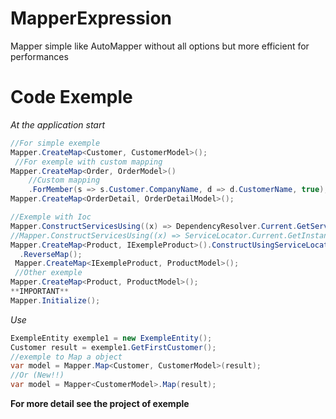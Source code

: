# MapperExpression
Mapper simple like AutoMapper without all options but more efficient for performances
# Code Exemple
*At the application start*
```C#
//For simple exemple
Mapper.CreateMap<Customer, CustomerModel>();
 //For exemple with custom mapping
Mapper.CreateMap<Order, OrderModel>()
    //Custom mapping
    .ForMember(s => s.Customer.CompanyName, d => d.CustomerName, true);
Mapper.CreateMap<OrderDetail, OrderDetailModel>();

//Exemple with Ioc
Mapper.ConstructServicesUsing((x) => DependencyResolver.Current.GetService(x));
//Mapper.ConstructServicesUsing((x) => ServiceLocator.Current.GetInstance(x));
Mapper.CreateMap<Product, IExempleProduct>().ConstructUsingServiceLocator()
  .ReverseMap();
 Mapper.CreateMap<IExempleProduct, ProductModel>();
 //Other exemple
Mapper.CreateMap<Product, ProductModel>();
**IMPORTANT**
Mapper.Initialize();
```
*Use*
```C#
ExempleEntity exemple1 = new ExempleEntity();
Customer result = exemple1.GetFirstCustomer();
//exemple to Map a object
var model = Mapper.Map<Customer, CustomerModel>(result);
//Or (New!!)
var model = Mapper<CustomerModel>.Map(result);
```
**For more detail see the project of exemple**

